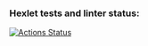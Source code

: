 ### Hexlet tests and linter status:
[![Actions Status](https://github.com/MortInsane/python-project-50/workflows/hexlet-check/badge.svg)](https://github.com/MortInsane/python-project-50/actions)